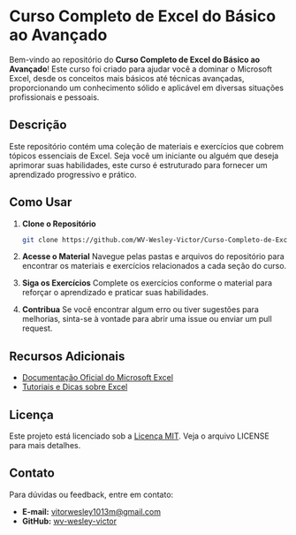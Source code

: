 # Curso Completo de Excel do Básico ao Avançado

Bem-vindo ao repositório do **Curso Completo de Excel do Básico ao Avançado**! Este curso foi criado para ajudar você a dominar o Microsoft Excel, desde os conceitos mais básicos até técnicas avançadas, proporcionando um conhecimento sólido e aplicável em diversas situações profissionais e pessoais.

## Descrição

Este repositório contém uma coleção de materiais e exercícios que cobrem tópicos essenciais de Excel. Seja você um iniciante ou alguém que deseja aprimorar suas habilidades, este curso é estruturado para fornecer um aprendizado progressivo e prático.

## Como Usar

1. **Clone o Repositório**
   ```bash
   git clone https://github.com/WV-Wesley-Victor/Curso-Completo-de-Excel-do-Basico-ao-Avancado.git
   
2. **Acesse o Material**
Navegue pelas pastas e arquivos do repositório para encontrar os materiais e exercícios relacionados a cada seção do curso.

3. **Siga os Exercícios**
Complete os exercícios conforme o material para reforçar o aprendizado e praticar suas habilidades.

4. **Contribua**
Se você encontrar algum erro ou tiver sugestões para melhorias, sinta-se à vontade para abrir uma issue ou enviar um pull request.

## Recursos Adicionais

- [Documentação Oficial do Microsoft Excel](https://support.microsoft.com/excel)
- [Tutoriais e Dicas sobre Excel](https://www.excel-easy.com/)

## Licença

Este projeto está licenciado sob a [Licença MIT](LICENSE). Veja o arquivo LICENSE para mais detalhes.

## Contato

Para dúvidas ou feedback, entre em contato:

- **E-mail:** vitorwesley1013m@gmail.com
- **GitHub:** [wv-wesley-victor](https://github.com/wv-wesley-victor)
